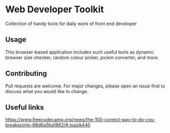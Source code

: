 # Web Developer Toolkit

Collection of handy tools for daily work of front end developer

## Usage

This browser-based application includes such useful tools as dynamic browser size checker, random colour picker, px/em converter, and more.

## Contributing
Pull requests are welcome. For major changes, please open an issue first to discuss what you would like to change.

## Useful links

https://www.freecodecamp.org/news/the-100-correct-way-to-do-css-breakpoints-88d6a5ba1862/#.ioazjk440
